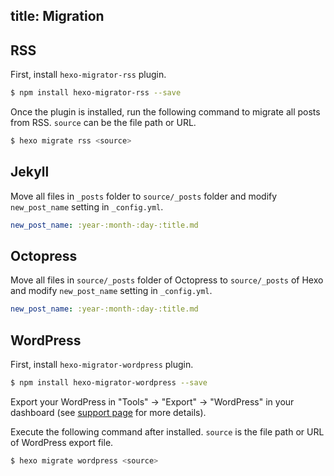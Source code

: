 title: Migration
---
## RSS

First, install `hexo-migrator-rss` plugin.

``` bash
$ npm install hexo-migrator-rss --save
```

Once the plugin is installed, run the following command to migrate all posts from RSS. `source` can be the file path or URL.

``` bash
$ hexo migrate rss <source>
```

## Jekyll

Move all files in `_posts` folder to `source/_posts` folder and modify `new_post_name` setting in `_config.yml`.

``` yaml
new_post_name: :year-:month-:day-:title.md
```

## Octopress

Move all files in `source/_posts` folder of Octopress to `source/_posts` of Hexo and modify `new_post_name` setting in `_config.yml`.

``` yaml
new_post_name: :year-:month-:day-:title.md
```

## WordPress

First, install `hexo-migrator-wordpress` plugin.

``` bash
$ npm install hexo-migrator-wordpress --save
```

Export your WordPress in "Tools" → "Export" → "WordPress" in your dashboard (see [support page](http://en.support.wordpress.com/export/) for more details).

Execute the following command after installed. `source` is the file path or URL of WordPress export file.

``` bash
$ hexo migrate wordpress <source>
```
